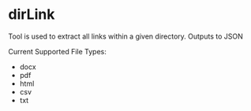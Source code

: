 # dirLink
Tool is used to extract all links within a given directory.
Outputs to JSON

Current Supported File Types:
- docx
- pdf
- html
- csv
- txt
